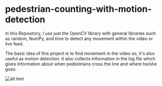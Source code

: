 # pedestrian-counting-with-motion-detection
In this Repository, I use just the OpenCV library with general libraries such as random, NumPy, and time to detect any movement within the video or live feed. 

The basic idea of this project is to find movement in the video so, it's also useful as motion detection. it also collects information in the log file which gives information about when pedestrians cross the line and where he/she goes.

![alt text](https://github.com/kmpatel100/pedestrian-counting-with-opencv/blob/master/Test%20Files/media/pedestrian_counting_opencv.gif)
